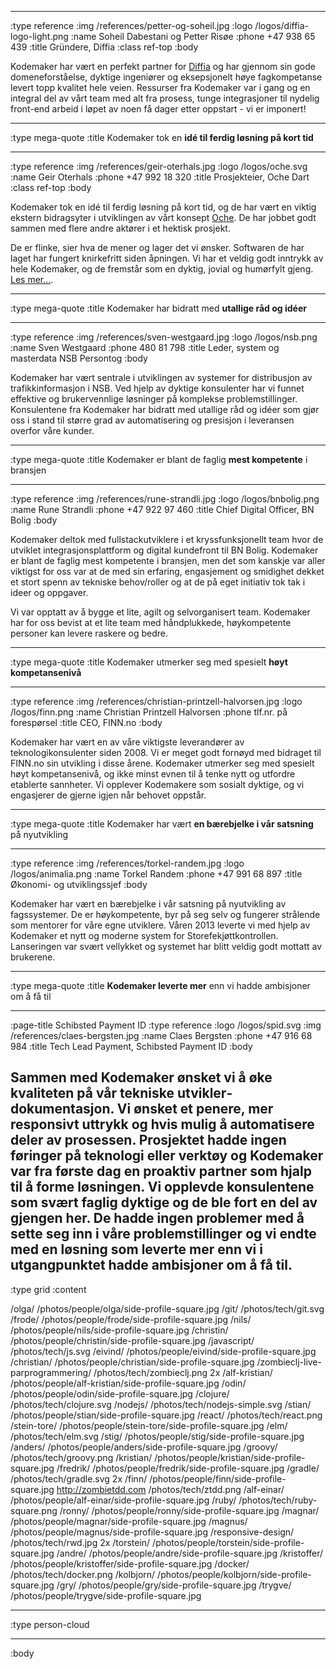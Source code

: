 --------------------------------------------------------------------------------

:type reference
:img /references/petter-og-soheil.jpg
:logo /logos/diffia-logo-light.png
:name Soheil Dabestani og Petter Risøe
:phone +47 938 65 439
:title Gründere, Diffia
:class ref-top
:body

Kodemaker har vært en perfekt partner for [Diffia](https://www.diffia.com) og har gjennom sin gode domeneforståelse, dyktige ingeniører og eksepsjonelt høye fagkompetanse levert topp kvalitet hele veien. Ressurser fra Kodemaker var i gang og en integral del av vårt team med alt fra prosess, tunge integrasjoner til nydelig front-end arbeid i løpet av noen få dager etter oppstart - vi er imponert!

--------------------------------------------------------------------------------

:type mega-quote
:title Kodemaker tok en **idé til ferdig løsning på kort tid**

--------------------------------------------------------------------------------

:type reference
:img /references/geir-oterhals.jpg
:logo /logos/oche.svg
:name Geir Oterhals
:phone +47 992 18 320
:title Prosjekteier, Oche Dart
:class ref-top
:body

Kodemaker tok en idé til ferdig løsning på kort tid, og de har vært en viktig ekstern bidragsyter i utviklingen av vårt konsept [Oche](https://ochedart.com). De har jobbet godt sammen med flere andre aktører i et hektisk prosjekt.

De er flinke, sier hva de mener og lager det vi ønsker. Softwaren de har laget har fungert knirkefritt siden åpningen. Vi har et veldig godt inntrykk av hele Kodemaker, og de fremstår som en dyktig, jovial og humørfylt gjeng. [Les mer...](/referanser/oche-dart).

--------------------------------------------------------------------------------

:type mega-quote
:title Kodemaker har bidratt med **utallige råd og idéer**

--------------------------------------------------------------------------------
:type reference
:img /references/sven-westgaard.jpg
:logo /logos/nsb.png
:name Sven Westgaard
:phone 480 81 798
:title Leder, system og masterdata NSB Persontog
:body

Kodemaker har vært sentrale i utviklingen av systemer for distribusjon av
trafikkinformasjon i NSB. Ved hjelp av dyktige konsulenter har vi funnet
effektive og brukervennlige løsninger på komplekse problemstillinger.
Konsulentene fra Kodemaker har bidratt med utallige råd og idéer som gjør oss
i stand til større grad av automatisering og presisjon i leveransen overfor
våre kunder.

--------------------------------------------------------------------------------

:type mega-quote
:title Kodemaker er blant de faglig **mest kompetente** i bransjen

--------------------------------------------------------------------------------
:type reference
:img /references/rune-strandli.jpg
:logo /logos/bnbolig.png
:name Rune Strandli
:phone +47 922 97 460
:title Chief Digital Officer, BN Bolig
:body

Kodemaker deltok med fullstackutviklere i et kryssfunksjonellt team hvor
de utviklet integrasjonsplattform og digital kundefront til BN Bolig.
Kodemaker er blant de faglig mest kompetente i bransjen, men det som kanskje
var aller viktigst for oss var at de med sin erfaring, engasjement og smidighet
dekket et stort spenn av tekniske behov/roller og at de på eget initiativ tok
tak i ideer og oppgaver.

Vi var opptatt av å bygge et lite, agilt og selvorganisert team. Kodemaker har
for oss bevist at et lite team med håndplukkede, høykompetente personer kan
levere raskere og bedre.

--------------------------------------------------------------------------------
:type mega-quote
:title Kodemaker utmerker seg med spesielt **høyt kompetansenivå**

--------------------------------------------------------------------------------
:type reference
:img /references/christian-printzell-halvorsen.jpg
:logo /logos/finn.png
:name Christian Printzell Halvorsen
:phone tlf.nr. på forespørsel
:title CEO, FINN.no
:body

Kodemaker har vært en av våre viktigste leverandører av teknologikonsulenter
siden 2008. Vi er meget godt fornøyd med bidraget til FINN.no
sin utvikling i disse årene. Kodemaker utmerker seg med spesielt høyt
kompetansenivå, og ikke minst evnen til å tenke nytt og utfordre etablerte
sannheter. Vi opplever Kodemakere som sosialt dyktige, og vi engasjerer de
gjerne igjen når behovet oppstår.

--------------------------------------------------------------------------------
:type mega-quote
:title Kodemaker har vært **en bærebjelke i vår satsning** på nyutvikling

--------------------------------------------------------------------------------
:type reference
:img /references/torkel-randem.jpg
:logo /logos/animalia.png
:name Torkel Randem
:phone +47 991 68 897
:title Økonomi- og utviklingssjef
:body

Kodemaker har vært en bærebjelke i vår satsning på nyutvikling av fagssystemer.
De er høykompetente, byr på seg selv og fungerer strålende som mentorer for våre
egne utviklere. Våren 2013 leverte vi med hjelp av Kodemaker et nytt og moderne
system for Storefekjøttkontrollen. Lanseringen var svært vellykket og systemet
har blitt veldig godt mottatt av brukerene.

--------------------------------------------------------------------------------
:type mega-quote
:title **Kodemaker leverte mer** enn vi hadde ambisjoner om å få til

--------------------------------------------------------------------------------
:page-title Schibsted Payment ID
:type reference
:logo /logos/spid.svg
:img /references/claes-bergsten.jpg
:name Claes Bergsten
:phone +47 916 68 984
:title Tech Lead Payment, Schibsted Payment ID
:body

Sammen med Kodemaker ønsket vi å øke kvaliteten på vår tekniske
utvikler&shy;dokumentasjon. Vi ønsket et penere, mer responsivt uttrykk og hvis mulig
å automatisere deler av prosessen. Prosjektet hadde ingen føringer på teknologi
eller verktøy og Kodemaker var fra første dag en proaktiv partner som hjalp
til å forme løsningen. Vi opplevde konsulentene som svært faglig dyktige og de
ble fort en del av gjengen her. De hadde ingen problemer med å sette seg inn i
våre problemstillinger og vi endte med en løsning som leverte mer enn vi i
utgangpunktet hadde ambisjoner om å få til.
--------------------------------------------------------------------------------
:type grid
:content

/olga/                            /photos/people/olga/side-profile-square.jpg
/git/                              /photos/tech/git.svg
/frode/                            /photos/people/frode/side-profile-square.jpg
/nils/                             /photos/people/nils/side-profile-square.jpg
/christin/                         /photos/people/christin/side-profile-square.jpg
/javascript/                       /photos/tech/js.svg
/eivind/                           /photos/people/eivind/side-profile-square.jpg
/christian/                        /photos/people/christian/side-profile-square.jpg
/zombieclj-live-parprogrammering/  /photos/tech/zombieclj.png 2x
/alf-kristian/                     /photos/people/alf-kristian/side-profile-square.jpg
/odin/                             /photos/people/odin/side-profile-square.jpg
/clojure/                          /photos/tech/clojure.svg
/nodejs/                           /photos/tech/nodejs-simple.svg
/stian/                            /photos/people/stian/side-profile-square.jpg
/react/                            /photos/tech/react.png
/stein-tore/                       /photos/people/stein-tore/side-profile-square.jpg
/elm/                              /photos/tech/elm.svg
/stig/                             /photos/people/stig/side-profile-square.jpg
/anders/                           /photos/people/anders/side-profile-square.jpg
/groovy/                           /photos/tech/groovy.png
/kristian/                         /photos/people/kristian/side-profile-square.jpg
/fredrik/                          /photos/people/fredrik/side-profile-square.jpg
/gradle/                           /photos/tech/gradle.svg 2x
/finn/                             /photos/people/finn/side-profile-square.jpg
http://zombietdd.com               /photos/tech/ztdd.png
/alf-einar/                        /photos/people/alf-einar/side-profile-square.jpg
/ruby/                             /photos/tech/ruby-square.png
/ronny/                            /photos/people/ronny/side-profile-square.jpg
/magnar/                           /photos/people/magnar/side-profile-square.jpg
/magnus/                           /photos/people/magnus/side-profile-square.jpg
/responsive-design/                /photos/tech/rwd.jpg 2x
/torstein/                         /photos/people/torstein/side-profile-square.jpg
/andre/                            /photos/people/andre/side-profile-square.jpg
/kristoffer/                       /photos/people/kristoffer/side-profile-square.jpg
/docker/                           /photos/tech/docker.png
/kolbjorn/                         /photos/people/kolbjorn/side-profile-square.jpg
/gry/                              /photos/people/gry/side-profile-square.jpg
/trygve/                           /photos/people/trygve/side-profile-square.jpg

--------------------------------------------------------------------------------
:type person-cloud

--------------------------------------------------------------------------------
:body
